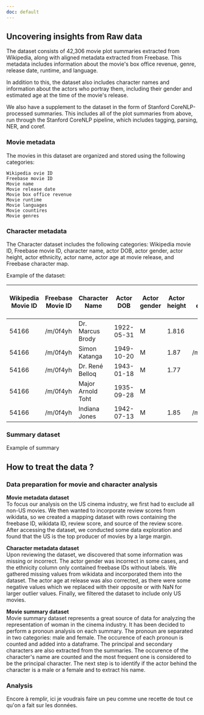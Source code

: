 ```yaml
---
doc: default
---
```


## Uncovering insights from Raw data

 The dataset consists of 42,306 movie plot summaries extracted from Wikipedia, along with aligned metadata extracted from Freebase. This metadata includes information about the movie's box office revenue, genre, release date, runtime, and language.

In addition to this, the dataset also includes character names and information about the actors who portray them, including their gender and estimated age at the time of the movie's release.

We also have a supplement to the dataset in the form of Stanford CoreNLP-processed summaries. This includes all of the plot summaries from above, run through the Stanford CoreNLP pipeline, which includes tagging, parsing, NER, and coref.

### Movie metadata
The movies in this dataset are organized and stored using the following categories:  
```
Wikipedia ovie ID
Freebase movie ID
Movie name
Movie release date
Movie box office revenue
Movie runtime
Movie languages
Movie countires
Movie genres
```

### Character metadata
The Character dataset includes the following categories: Wikipedia movie ID, Freebase movie ID, character name, actor DOB, actor gender, actor height, actor ethnicity, actor name, actor age at movie release, and Freebase character map.

Example of the dataset:
<table>
  <thead>
    <tr>
      <th>Wikipedia Movie ID</th>
      <th>Freebase Movie ID</th>
      <th>Character Name</th>
      <th>Actor DOB</th>
      <th>Actor gender</th>
      <th>Actor height</th>
      <th>Actor ethnicity</th>
      <th>Actor Name</th>
      <th>Actor age at movie release</th>
      <th>Freebase character map</th>
    </tr>
  </thead>
  <tbody>
    <tr>
      <td>54166</td>
      <td>/m/0f4yh</td>
      <td>Dr. Marcus Brody</td>
      <td>1922-05-31</td>
      <td>M</td>
      <td>1.816</td>
      <td></td>
      <td>Denholm Elliott</td>
      <td>59</td>
      <td>/m/02nwzzv</td>
    </tr>
    <tr>
      <td>54166</td>
      <td>/m/0f4yh</td>
      <td>Simon Katanga</td>
      <td>1949-10-20</td>
      <td>M</td>
      <td>1.87</td>
      <td>/m/02w7gg</td>
      <td>George Harris</td>
      <td>31</td>
      <td>/m/02nw_18</td>
    </tr>
    <tr>
      <td>54166</td>
      <td>/m/0f4yh</td>
      <td>Dr. René Belloq</td>
      <td>1943-01-18</td>
      <td>M</td>
      <td>1.77</td>
      <td></td>
      <td>Paul Freeman</td>
      <td>38</td>
      <td>/m/02nwzzg</td>
    </tr>
    <tr>
      <td>54166</td>
      <td>/m/0f4yh</td>
      <td>Major Arnold Toht</td>
      <td>1935-09-28</td>
      <td>M</td>
      <td></td>
      <td></td>
      <td>Ronald Lacey</td>
      <td>45</td>
      <td>/m/02nwzyz</td>
    </tr>
    <tr>
      <td>54166</td>
      <td>/m/0f4yh</td>
      <td>Indiana Jones</td>
      <td>1942-07-13</td>
      <td>M</td>
      <td>1.85</td>
      <td>/m/01qhm_</td>
      <td>Harrison Ford</td>
      <td>38</td>
      <td>/m/0k294p</td>
    </tr>
  </tbody>
</table>

### Summary dataset
Example of summary

## How to treat the data ?

### Data preparation for movie and character analysis
<p> <strong> Movie metadata dataset </strong> <br>
To focus our analysis on the US cinema industry, we first had to exclude all non-US movies. We then wanted to incorporate review scores from wikidata, so we created a mapping dataset with rows containing the freebase ID, wikidata ID, review score, and source of the review score.<br>
After accessing the dataset, we conducted some data exploration and found that the US is the top producer of movies by a large margin.
</p>

<p> <strong> Character metadata dataset </strong> <br>
Upon reviewing the dataset, we discovered that some information was missing or incorrect. The actor gender was incorrect in some cases, and the ethnicity column only contained freebase IDs without labels. We gathered missing values from wikidata and incorporated them into the dataset. The actor age at release was also corrected, as there were some negative values which we replaced with their opposite or with NaN for larger outlier values. Finally, we filtered the dataset to include only US movies.
</p>

<p> <strong> Movie summary dataset </strong> <br>
Movie summary dataset represents a great source of data for analyzing the representation of woman in the cinema industry. It has been decided to perform a pronoun analysis on each summary. The pronoun are separated in two categories: male and female. The occurence of each pronoun is counted and added into a dataframe. The principal and secondary characters are also extracted from the summaries. The occurence of the character's name are counted and the most frequent one is considered to be the principal character. The next step is to identify if the actor behind the character is a male or a female and to extract his name.
</p>

### Analysis 

Encore à remplir, ici je voudrais faire un peu comme une recette de tout ce qu'on a fait sur les données.